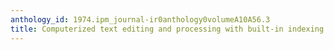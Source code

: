 ```yaml
---
anthology_id: 1974.ipm_journal-ir0anthology0volumeA10A56.3
title: Computerized text editing and processing with built-in indexing
---
```


